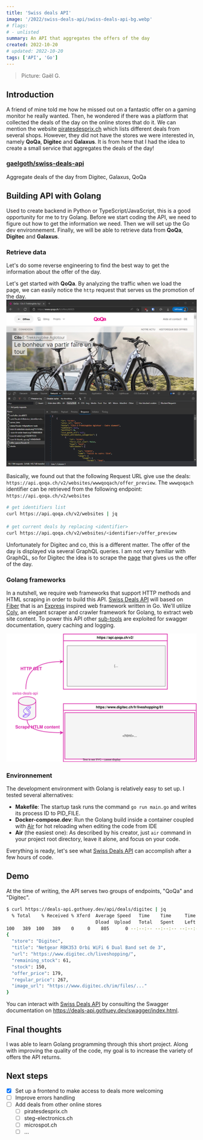 ```yaml
---
title: 'Swiss deals API'
image: '/2022/swiss-deals-api/swiss-deals-api-bg.webp'
# flags:
# - unlisted
summary: An API that aggregates the offers of the day
created: 2022-10-20
# updated: 2022-10-20
tags: ['API', 'Go']
---
```


> Picture: Gaël G.

## Introduction

A friend of mine told me how he missed out on a fantastic offer on a gaming monitor he really wanted. Then, he wondered if there was a platform that collected the deals of the day on the online stores that do it. We can mention the website [piratesdesprix.ch](https://www.piratesdesprix.ch/) which lists different deals from several shops. However, they did not have the stores we were interested in, namely **QoQa**, **Digitec** and **Galaxus**. It is from here that I had the idea to create a small service that aggregates the deals of the day!

<div class="alert shadow-inner">
  <div>
    <span class="text-lg i-simple-icons-github !w-5 !h-5"></span>
    <div>
      <a href="https://github.com/gaelgoth/swiss-deals-api"><h3 class="font-bold my-0">gaelgoth/swiss-deals-api</h3></a>
      <div class="text-xs">Aggregate deals of the day from Digitec, Galaxus, QoQa</div>
    </div>
  </div>
</div>

## Building API with Golang

Used to create backend in Python or TypeScript/JavaScript, this is a good opportunity for me to try Golang. Before we start coding the API, we need to figure out how to get the information we need. Then we will set up the Go dev environnement. Finally, we will be able to retrieve data from **QoQa**, **Digitec** and **Galaxus**.

### Retrieve data

Let's do some reverse engineering to find the best way to get the information about the offer of the day.

Let's get started with **QoQa**. By analyzing the traffic when we load the page, we can easily notice the `http` request that serves us the promotion of the day.
![Get http deal from QoQa](/2022/swiss-deals-api/qoqa-http-product.webp 'Get http traffic')

Basically, we found out that the following Request URL give use the deals: `https://api.qoqa.ch/v2/websites/wwwqoqach/offer_preview`. The `wwwqoqach` identifier can be retrieved from the following endpoint: `https://api.qoqa.ch/v2/websites`

```bash
# get identifiers list
curl https://api.qoqa.ch/v2/websites | jq

# get current deals by replacing <identifier>
curl https://api.qoqa.ch/v2/websites/<identifier>/offer_preview
```

Unfortunately for Digitec and co, this is a different matter. The offer of the day is displayed via several GraphQL queries. I am not very familiar with GraphQL, so for Digitec the idea is to scrape the [page](https://www.digitec.ch/fr/liveshopping/81) that gives us the offer of the day.

### Golang frameworks

In a nutshell, we require web frameworks that support HTTP methods and HTML scraping in order to build this API. [Swiss Deals API](https://deals-api.gothuey.dev/) will based on [Fiber](https://github.com/gofiber/fiber) that is an [Express](https://expressjs.com/) inspired web framework written in Go. We'll utilize [Coly](https://github.com/gocolly/colly), an elegant scraper and crawler framework for Golang, to extract web site content. To power this API other [sub-tools](https://github.com/gaelgoth/swiss-deals-api/blob/4d95d7477ddd8176541f05d7a77dafd3f1320ccb/main.go#L3-L17) are exploited for swagger documentation, query caching and logging.

![How Swiss deals will work](/2022/swiss-deals-api/swiss-deals-diagramm.svg)

### Environnement

The development environment with Golang is relatively easy to set up. I tested several alternatives:

- **Makefile**: The startup task runs the command `go run main.go` and writes its process ID to PID_FILE.
- **Docker-compose.dev**: Run the Golang build inside a container coupled with [Air](https://github.com/cosmtrek/air) for hot reloading when editing the code from IDE
- **Air** (the easiest one): As described by his creator, just `air` command in your project root directory, leave it alone, and focus on your code.

Everything is ready, let's see what [Swiss Deals API](https://deals-api.gothuey.dev/) can accomplish after a few hours of code.

## Demo

At the time of writing, the API serves two groups of endpoints, "QoQa" and "Digitec".

```bash
$ curl https://deals-api.gothuey.dev/api/deals/digitec | jq
  % Total    % Received % Xferd  Average Speed   Time    Time     Time  Current
                                 Dload  Upload   Total   Spent    Left  Speed
100   389  100   389    0     0    805      0 --:--:-- --:--:-- --:--:--   805
{
  "store": "Digitec",
  "title": "Netgear RBK353 Orbi WiFi 6 Dual Band set de 3",
  "url": "https://www.digitec.ch/liveshopping/",
  "remaining_stock": 61,
  "stock": 150,
  "offer_price": 179,
  "regular_price": 267,
  "image_url": "https://www.digitec.ch/im/files/..."
}
```

You can interact with [Swiss Deals API](https://deals-api.gothuey.dev/) by consulting the Swagger documentation on <https://deals-api.gothuey.dev/swagger/index.html>.

## Final thoughts

I was able to learn Golang programming through this short project. Along with improving the quality of the code, my goal is to increase the variety of offers the API returns.

## Next steps

- [x] Set up a frontend to make access to deals more welcoming
- [ ] Improve errors handling
- [ ] Add deals from other online stores
  - [ ] piratesdesprix.ch
  - [ ] steg-electronics.ch
  - [ ] microspot.ch
  - [ ] ...
